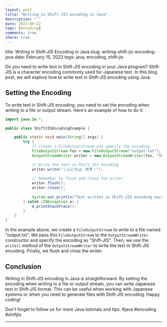 ```yaml
---
layout: post
title: "Writing in Shift-JIS encoding in Java"
description: " "
date: 2023-09-22
tags: [encoding]
comments: true
share: true
---
```

title: Writing in Shift-JIS Encoding in Java
slug: writing-shift-jis-encoding-java
date: February 15, 2022
tags: java, encoding, shift-jis


Do you need to write text in Shift-JIS encoding in your Java program? Shift-JIS is a character encoding commonly used for Japanese text. In this blog post, we will explore how to write text in Shift-JIS encoding using Java.

## Setting the Encoding

To write text in Shift-JIS encoding, you need to set the encoding when writing to a file or output stream. Here's an example of how to do it:

```java
import java.io.*;

public class ShiftJISEncodingExample {

    public static void main(String[] args) {
        try {
            // Create a FileOutputStream and specify the encoding
            FileOutputStream fos = new FileOutputStream("output.txt");
            OutputStreamWriter writer = new OutputStreamWriter(fos, "Shift-JIS");

            // Write the text in Shift-JIS encoding
            writer.write("こんにちは、世界！");
            
            // Remember to flush and close the writer
            writer.flush();
            writer.close();
            
            System.out.println("Text written in Shift-JIS encoding successfully.");
        } catch (IOException e) {
            e.printStackTrace();
        }
    }
}
```

In the example above, we create a `FileOutputStream` to write to a file named "output.txt". We pass this `FileOutputStream` to the `OutputStreamWriter` constructor and specify the encoding as "Shift-JIS". Then, we use the `write()` method of the `OutputStreamWriter` to write the text in Shift-JIS encoding. Finally, we flush and close the writer.

## Conclusion

Writing in Shift-JIS encoding in Java is straightforward. By setting the encoding when writing to a file or output stream, you can write Japanese text in Shift-JIS format. This can be useful when working with Japanese systems or when you need to generate files with Shift-JIS encoding. Happy coding!

Don't forget to follow us for more Java tutorials and tips. #java #encoding #shiftjis

---